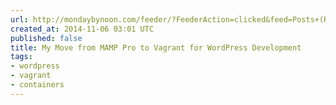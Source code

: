 ```yaml
---
url: http://mondaybynoon.com/feeder/?FeederAction=clicked&feed=Posts+(RSS2)&seed=https://mondaybynoon.com/mamp-pro-vagrant/&seed_title=My+Move+from+MAMP+Pro+to+Vagrant+for+WordPress+Development
created_at: 2014-11-06 03:01 UTC
published: false
title: My Move from MAMP Pro to Vagrant for WordPress Development
tags:
- wordpress
- vagrant
- containers
---
```



